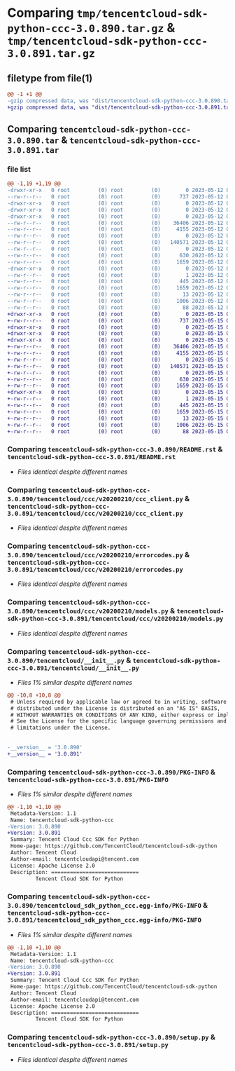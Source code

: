 # Comparing `tmp/tencentcloud-sdk-python-ccc-3.0.890.tar.gz` & `tmp/tencentcloud-sdk-python-ccc-3.0.891.tar.gz`

## filetype from file(1)

```diff
@@ -1 +1 @@
-gzip compressed data, was "dist/tencentcloud-sdk-python-ccc-3.0.890.tar", last modified: Fri May 12 01:07:50 2023, max compression
+gzip compressed data, was "dist/tencentcloud-sdk-python-ccc-3.0.891.tar", last modified: Mon May 15 02:36:47 2023, max compression
```

## Comparing `tencentcloud-sdk-python-ccc-3.0.890.tar` & `tencentcloud-sdk-python-ccc-3.0.891.tar`

### file list

```diff
@@ -1,19 +1,19 @@
-drwxr-xr-x   0 root         (0) root         (0)        0 2023-05-12 01:07:50.000000 tencentcloud-sdk-python-ccc-3.0.890/
--rw-r--r--   0 root         (0) root         (0)      737 2023-05-12 01:07:50.000000 tencentcloud-sdk-python-ccc-3.0.890/README.rst
-drwxr-xr-x   0 root         (0) root         (0)        0 2023-05-12 01:07:50.000000 tencentcloud-sdk-python-ccc-3.0.890/tencentcloud/
-drwxr-xr-x   0 root         (0) root         (0)        0 2023-05-12 01:07:50.000000 tencentcloud-sdk-python-ccc-3.0.890/tencentcloud/ccc/
-drwxr-xr-x   0 root         (0) root         (0)        0 2023-05-12 01:07:50.000000 tencentcloud-sdk-python-ccc-3.0.890/tencentcloud/ccc/v20200210/
--rw-r--r--   0 root         (0) root         (0)    36406 2023-05-12 01:07:50.000000 tencentcloud-sdk-python-ccc-3.0.890/tencentcloud/ccc/v20200210/ccc_client.py
--rw-r--r--   0 root         (0) root         (0)     4155 2023-05-12 01:07:50.000000 tencentcloud-sdk-python-ccc-3.0.890/tencentcloud/ccc/v20200210/errorcodes.py
--rw-r--r--   0 root         (0) root         (0)        0 2023-05-12 01:07:50.000000 tencentcloud-sdk-python-ccc-3.0.890/tencentcloud/ccc/v20200210/__init__.py
--rw-r--r--   0 root         (0) root         (0)   140571 2023-05-12 01:07:50.000000 tencentcloud-sdk-python-ccc-3.0.890/tencentcloud/ccc/v20200210/models.py
--rw-r--r--   0 root         (0) root         (0)        0 2023-05-12 01:07:50.000000 tencentcloud-sdk-python-ccc-3.0.890/tencentcloud/ccc/__init__.py
--rw-r--r--   0 root         (0) root         (0)      630 2023-05-12 01:07:50.000000 tencentcloud-sdk-python-ccc-3.0.890/tencentcloud/__init__.py
--rw-r--r--   0 root         (0) root         (0)     1659 2023-05-12 01:07:50.000000 tencentcloud-sdk-python-ccc-3.0.890/PKG-INFO
-drwxr-xr-x   0 root         (0) root         (0)        0 2023-05-12 01:07:50.000000 tencentcloud-sdk-python-ccc-3.0.890/tencentcloud_sdk_python_ccc.egg-info/
--rw-r--r--   0 root         (0) root         (0)        1 2023-05-12 01:07:50.000000 tencentcloud-sdk-python-ccc-3.0.890/tencentcloud_sdk_python_ccc.egg-info/dependency_links.txt
--rw-r--r--   0 root         (0) root         (0)      445 2023-05-12 01:07:50.000000 tencentcloud-sdk-python-ccc-3.0.890/tencentcloud_sdk_python_ccc.egg-info/SOURCES.txt
--rw-r--r--   0 root         (0) root         (0)     1659 2023-05-12 01:07:50.000000 tencentcloud-sdk-python-ccc-3.0.890/tencentcloud_sdk_python_ccc.egg-info/PKG-INFO
--rw-r--r--   0 root         (0) root         (0)       13 2023-05-12 01:07:50.000000 tencentcloud-sdk-python-ccc-3.0.890/tencentcloud_sdk_python_ccc.egg-info/top_level.txt
--rw-r--r--   0 root         (0) root         (0)     1006 2023-05-12 01:07:50.000000 tencentcloud-sdk-python-ccc-3.0.890/setup.py
--rw-r--r--   0 root         (0) root         (0)       88 2023-05-12 01:07:50.000000 tencentcloud-sdk-python-ccc-3.0.890/setup.cfg
+drwxr-xr-x   0 root         (0) root         (0)        0 2023-05-15 02:36:47.000000 tencentcloud-sdk-python-ccc-3.0.891/
+-rw-r--r--   0 root         (0) root         (0)      737 2023-05-15 02:36:47.000000 tencentcloud-sdk-python-ccc-3.0.891/README.rst
+drwxr-xr-x   0 root         (0) root         (0)        0 2023-05-15 02:36:47.000000 tencentcloud-sdk-python-ccc-3.0.891/tencentcloud/
+drwxr-xr-x   0 root         (0) root         (0)        0 2023-05-15 02:36:47.000000 tencentcloud-sdk-python-ccc-3.0.891/tencentcloud/ccc/
+drwxr-xr-x   0 root         (0) root         (0)        0 2023-05-15 02:36:47.000000 tencentcloud-sdk-python-ccc-3.0.891/tencentcloud/ccc/v20200210/
+-rw-r--r--   0 root         (0) root         (0)    36406 2023-05-15 02:36:47.000000 tencentcloud-sdk-python-ccc-3.0.891/tencentcloud/ccc/v20200210/ccc_client.py
+-rw-r--r--   0 root         (0) root         (0)     4155 2023-05-15 02:36:47.000000 tencentcloud-sdk-python-ccc-3.0.891/tencentcloud/ccc/v20200210/errorcodes.py
+-rw-r--r--   0 root         (0) root         (0)        0 2023-05-15 02:36:47.000000 tencentcloud-sdk-python-ccc-3.0.891/tencentcloud/ccc/v20200210/__init__.py
+-rw-r--r--   0 root         (0) root         (0)   140571 2023-05-15 02:36:47.000000 tencentcloud-sdk-python-ccc-3.0.891/tencentcloud/ccc/v20200210/models.py
+-rw-r--r--   0 root         (0) root         (0)        0 2023-05-15 02:36:47.000000 tencentcloud-sdk-python-ccc-3.0.891/tencentcloud/ccc/__init__.py
+-rw-r--r--   0 root         (0) root         (0)      630 2023-05-15 02:36:47.000000 tencentcloud-sdk-python-ccc-3.0.891/tencentcloud/__init__.py
+-rw-r--r--   0 root         (0) root         (0)     1659 2023-05-15 02:36:47.000000 tencentcloud-sdk-python-ccc-3.0.891/PKG-INFO
+drwxr-xr-x   0 root         (0) root         (0)        0 2023-05-15 02:36:47.000000 tencentcloud-sdk-python-ccc-3.0.891/tencentcloud_sdk_python_ccc.egg-info/
+-rw-r--r--   0 root         (0) root         (0)        1 2023-05-15 02:36:47.000000 tencentcloud-sdk-python-ccc-3.0.891/tencentcloud_sdk_python_ccc.egg-info/dependency_links.txt
+-rw-r--r--   0 root         (0) root         (0)      445 2023-05-15 02:36:47.000000 tencentcloud-sdk-python-ccc-3.0.891/tencentcloud_sdk_python_ccc.egg-info/SOURCES.txt
+-rw-r--r--   0 root         (0) root         (0)     1659 2023-05-15 02:36:47.000000 tencentcloud-sdk-python-ccc-3.0.891/tencentcloud_sdk_python_ccc.egg-info/PKG-INFO
+-rw-r--r--   0 root         (0) root         (0)       13 2023-05-15 02:36:47.000000 tencentcloud-sdk-python-ccc-3.0.891/tencentcloud_sdk_python_ccc.egg-info/top_level.txt
+-rw-r--r--   0 root         (0) root         (0)     1006 2023-05-15 02:36:47.000000 tencentcloud-sdk-python-ccc-3.0.891/setup.py
+-rw-r--r--   0 root         (0) root         (0)       88 2023-05-15 02:36:47.000000 tencentcloud-sdk-python-ccc-3.0.891/setup.cfg
```

### Comparing `tencentcloud-sdk-python-ccc-3.0.890/README.rst` & `tencentcloud-sdk-python-ccc-3.0.891/README.rst`

 * *Files identical despite different names*

### Comparing `tencentcloud-sdk-python-ccc-3.0.890/tencentcloud/ccc/v20200210/ccc_client.py` & `tencentcloud-sdk-python-ccc-3.0.891/tencentcloud/ccc/v20200210/ccc_client.py`

 * *Files identical despite different names*

### Comparing `tencentcloud-sdk-python-ccc-3.0.890/tencentcloud/ccc/v20200210/errorcodes.py` & `tencentcloud-sdk-python-ccc-3.0.891/tencentcloud/ccc/v20200210/errorcodes.py`

 * *Files identical despite different names*

### Comparing `tencentcloud-sdk-python-ccc-3.0.890/tencentcloud/ccc/v20200210/models.py` & `tencentcloud-sdk-python-ccc-3.0.891/tencentcloud/ccc/v20200210/models.py`

 * *Files identical despite different names*

### Comparing `tencentcloud-sdk-python-ccc-3.0.890/tencentcloud/__init__.py` & `tencentcloud-sdk-python-ccc-3.0.891/tencentcloud/__init__.py`

 * *Files 1% similar despite different names*

```diff
@@ -10,8 +10,8 @@
 # Unless required by applicable law or agreed to in writing, software
 # distributed under the License is distributed on an "AS IS" BASIS,
 # WITHOUT WARRANTIES OR CONDITIONS OF ANY KIND, either express or implied.
 # See the License for the specific language governing permissions and
 # limitations under the License.
 
 
-__version__ = '3.0.890'
+__version__ = '3.0.891'
```

### Comparing `tencentcloud-sdk-python-ccc-3.0.890/PKG-INFO` & `tencentcloud-sdk-python-ccc-3.0.891/PKG-INFO`

 * *Files 1% similar despite different names*

```diff
@@ -1,10 +1,10 @@
 Metadata-Version: 1.1
 Name: tencentcloud-sdk-python-ccc
-Version: 3.0.890
+Version: 3.0.891
 Summary: Tencent Cloud Ccc SDK for Python
 Home-page: https://github.com/TencentCloud/tencentcloud-sdk-python
 Author: Tencent Cloud
 Author-email: tencentcloudapi@tencent.com
 License: Apache License 2.0
 Description: ============================
         Tencent Cloud SDK for Python
```

### Comparing `tencentcloud-sdk-python-ccc-3.0.890/tencentcloud_sdk_python_ccc.egg-info/PKG-INFO` & `tencentcloud-sdk-python-ccc-3.0.891/tencentcloud_sdk_python_ccc.egg-info/PKG-INFO`

 * *Files 1% similar despite different names*

```diff
@@ -1,10 +1,10 @@
 Metadata-Version: 1.1
 Name: tencentcloud-sdk-python-ccc
-Version: 3.0.890
+Version: 3.0.891
 Summary: Tencent Cloud Ccc SDK for Python
 Home-page: https://github.com/TencentCloud/tencentcloud-sdk-python
 Author: Tencent Cloud
 Author-email: tencentcloudapi@tencent.com
 License: Apache License 2.0
 Description: ============================
         Tencent Cloud SDK for Python
```

### Comparing `tencentcloud-sdk-python-ccc-3.0.890/setup.py` & `tencentcloud-sdk-python-ccc-3.0.891/setup.py`

 * *Files identical despite different names*

